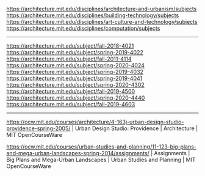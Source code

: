 https://architecture.mit.edu/disciplines/architecture-and-urbanism/subjects
https://architecture.mit.edu/disciplines/building-technology/subjects
https://architecture.mit.edu/disciplines/art-culture-and-technology/subjects
https://architecture.mit.edu/disciplines/computation/subjects

---

https://architecture.mit.edu/subject/fall-2018-4021
https://architecture.mit.edu/subject/spring-2019-4022
https://architecture.mit.edu/subject/fall-2011-4114
https://architecture.mit.edu/subject/spring-2020-4024
https://architecture.mit.edu/subject/spring-2019-4032
https://architecture.mit.edu/subject/spring-2019-4041
https://architecture.mit.edu/subject/spring-2020-4302
https://architecture.mit.edu/subject/fall-2019-4500
https://architecture.mit.edu/subject/spring-2020-4440
https://architecture.mit.edu/subject/fall-2019-4603

---

https://ocw.mit.edu/courses/architecture/4-163j-urban-design-studio-providence-spring-2005/ | Urban Design Studio: Providence | Architecture | MIT OpenCourseWare

https://ocw.mit.edu/courses/urban-studies-and-planning/11-123-big-plans-and-mega-urban-landscapes-spring-2014/assignments/ | Assignments | Big Plans and Mega-Urban Landscapes | Urban Studies and Planning | MIT OpenCourseWare
